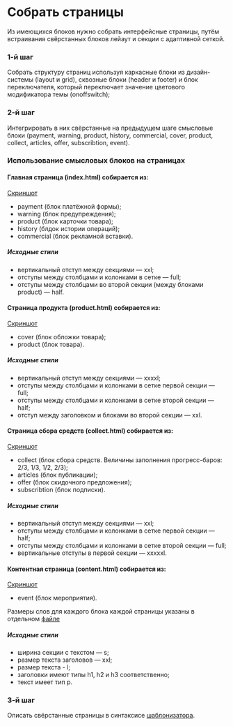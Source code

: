 # Собрать страницы
Из имеющихся блоков нужно собрать интерфейсные страницы, путём встраивания свёрстанных блоков лейаут и секции с адаптивной сеткой.

### 1-й шаг
Собрать структуру страниц используя каркасные блоки из дизайн-системы (layout и grid), сквозные блоки (header и footer) и блок переключателя, который переключает значение цветового модификатора темы (onoffswitch);

### 2-й шаг
Интегрировать в них свёрстанные на предыдущем шаге смысловые блоки (payment, warning, product, history, commercial, cover, product, collect, articles, offer, subscribtion, event).

### Использование смысловых блоков на страницах

#### Главная страница (index.html) собирается из:
[Скриншот](https://github.com/yndx-shri-reviewer/task-1/blob/master/assets/pages/index.png)
- payment (блок платёжной формы);
- warning (блок предупреждения);
- product (блок карточки товара);
- history (блдок истории операций);
- commercial (блок рекламной вставки).

##### Исходные стили
- вертикальный отступ между секциями — xxl;
- отступы между столбцами и колонками в сетке — full;
- отступы между столбцами во второй секции (между блоками product) — half.

#### Страница продукта (product.html) собирается из:
[Скриншот](https://github.com/yndx-shri-reviewer/task-1/blob/master/assets/pages/product.png)
- cover (блок обложки товара);
- product (блок товара).

##### Исходные стили
- вертикальный отступ между секциями — xxxxl;
- отступы между столбцами и колонками в сетке первой секции — full;
- отступы между столбцами и колонками в сетке второй секции — half;
- отступ между заголовком и блоками во второй секции — xxl.

#### Страница сбора средств (collect.html) собирается из:
[Скриншот](https://github.com/yndx-shri-reviewer/task-1/blob/master/assets/pages/collect.png)
- collect (блок сбора средств. Величины заполнения прогресс-баров: 2/3, 1/3, 1/2, 2/3);
- articles (блок публикации);
- offer (блок скидочного предложения);
- subscribtion (блок подписки).

##### Исходные стили
- вертикальный отступ между секциями — xxl;
- отступы между столбцами и колонками в сетке первой секции — half;
- отступы между столбцами и колонками в сетке второй секции — full;
- вертикальные отступы в первой секции — xxxxxl.

#### Контентная страница (content.html) собирается из:
[Скриншот](https://github.com/yndx-shri-reviewer/task-1/blob/master/assets/pages/content.png)
- event (блок мероприятия).

Размеры слов для каждого блока каждой страницы указаны в отдельном [файле](https://github.com/yndx-shri-reviewer/task-1/blob/master/text-mods.md)

##### Исходные стили
- ширина секции с текстом — s;
- размер текста заголовов — xxl;
- размер текста - l;
- заголовки имеют типы h1, h2 и h3 соответственно;
- текст имеет тип p.

### 3-й шаг

Описать свёрстанные страницы в синтаксисе [шаблонизатора](TEMPLATER.md).
